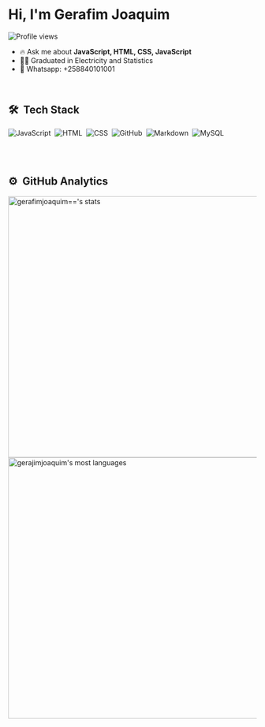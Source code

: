 <h1 align="left">Hi, I'm Gerafim Joaquim</h1>
<p align="left"> <img src="https://komarev.com/ghpvc/?username=gerafimjoaquim&color=yellow" alt="Profile views" /> </p>

- 🔥 Ask me about **JavaScript, HTML, CSS, JavaScript**
- 👷‍♂️ Graduated in Electricity and Statistics
- 📱 Whatsapp: +258840101001

<br>

## 🛠 &nbsp;Tech Stack

![JavaScript](https://img.shields.io/badge/-JavaScript-05122A?style=flat&logo=javascript)&nbsp;
![HTML](https://img.shields.io/badge/-HTML-05122A?style=flat&logo=HTML5)&nbsp;
![CSS](https://img.shields.io/badge/-CSS-05122A?style=flat&logo=CSS3&logoColor=1572B6)&nbsp;
![GitHub](https://img.shields.io/badge/-GitHub-05122A?style=flat&logo=github)&nbsp;
![Markdown](https://img.shields.io/badge/-Markdown-05122A?style=flat&logo=markdown)&nbsp;
![MySQL](https://img.shields.io/badge/-MySQL-05122A?style=flat&logo=mysql)&nbsp;

<br><br>

## ⚙️ &nbsp;GitHub Analytics

<p align="left">
<img width="530em" src="https://github-readme-stats.vercel.app/api?username=gerafimjoaquim&show_icons=true&theme=vision-friendly-dark" alt="gerafimjoaquim=='s stats"/>
<img width="530em" src="https://github-readme-stats.vercel.app/api/top-langs/?username=gerafimjoaquim&layout=compact&theme=vision-friendly-dark" alt="gerajimjoaquim's most languages"/>
</p>
